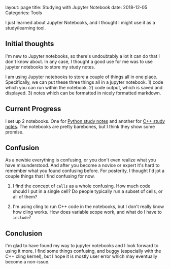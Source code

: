 layout: page
title: Studying with Jupyter Notebook
date: 2018-12-05
Categories: Tools

I just learned about Jupyter Notebooks, and I thought I might use it as a study/learning tool.

## Initial thoughts

I'm new to Jupyter notebooks, so there's undoubtably a lot it can do that I don't know about. In any case, I thought a good use for me was to use jupyter notebooks to store my study notes. 

I am using Jupyter notebooks to store a couple of things all in one place. Specifically, we can put these three things all in a jupyter notebook. 1) code which you can run within the notebook. 2) code output, which is saved and displayed. 3) notes which can be formatted in nicely formatted markdown.

## Current Progress
I set up 2 notebooks. One for [Python study notes](https://github.com/dannyhan12/Python-Study-Notes) and another for [C++ study notes](https://github.com/dannyhan12/Cpp-Study-Notes). The notebooks are pretty barebones, but I think they show some promise. 

## Confusion
As a newbie everything is confusing, or you don't even realize what you have misunderstood. And after you become a novice or expert it's hard to remember what you found confusing before. For posterity, I thought I'd jot a couple things that I find confusing for now. 

1. I find the concept of `cells` as a whole confusing. How much code should I put in a single cell? Do people typically run a subset of cells, or all of them? 

2. I'm using cling to run C++ code in the notebooks, but I don't really know how cling works. How does variable scope work, and what do I have to `include`? 

## Conclusion
I'm glad to have found my way to jupyter notebooks and I look forward to using it more. I find some things confusing, and buggy (especially with the C++ cling kernel), but I hope it is mostly user error which may eventually become a non-issue.
